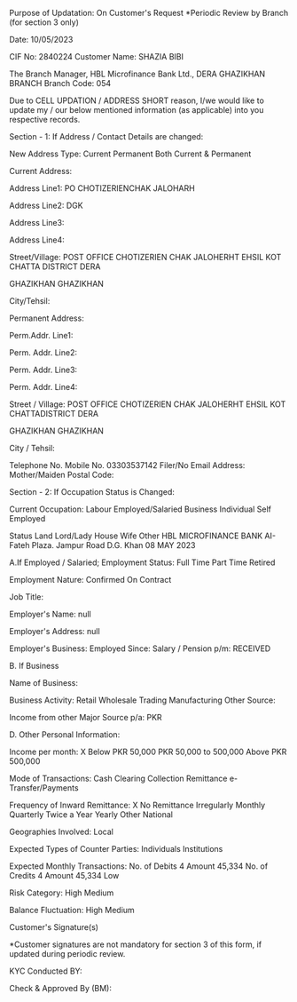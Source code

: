 Purpose of Updatation: On Customer's Request *Periodic Review by Branch (for section 3 only)

Date: 10/05/2023

CIF No: 2840224 Customer Name: SHAZIA BIBI

The Branch Manager, HBL Microfinance Bank Ltd., DERA GHAZIKHAN BRANCH Branch Code: 054

Due to CELL UPDATION / ADDRESS SHORT reason, I/we would like to update my / our below mentioned information (as applicable) into you respective records.

Section - 1: If Address / Contact Details are changed:

New Address Type: Current Permanent Both Current & Permanent

Current Address:

Address Line1: PO CHOTIZERIENCHAK JALOHARH

Address Line2: DGK

Address Line3:

Address Line4:

Street/Village: POST OFFICE CHOTIZERIEN CHAK JALOHERHT EHSIL KOT CHATTA DISTRICT DERA

GHAZIKHAN GHAZIKHAN

City/Tehsil:

Permanent Address:

Perm.Addr. Line1:

Perm. Addr. Line2:

Perm. Addr. Line3:

Perm. Addr. Line4:

Street / Village: POST OFFICE CHOTIZERIEN CHAK JALOHERHT EHSIL KOT CHATTADISTRICT DERA

GHAZIKHAN GHAZIKHAN

City / Tehsil:

Telephone No. Mobile No. 03303537142 Filer/No Email Address: Mother/Maiden Postal Code:

Section - 2: If Occupation Status is Changed:

Current Occupation: Labour Employed/Salaried Business Individual Self Employed

Status Land Lord/Lady House Wife Other HBL MICROFINANCE BANK AI-Fateh Plaza. Jampur Road D.G. Khan 08 MAY 2023

A.If Employed / Salaried; Employment Status: Full Time Part Time Retired

Employment Nature: Confirmed On Contract

Job Title:

Employer's Name: null

Employer's Address: null

Employer's Business: Employed Since: Salary / Pension p/m: RECEIVED

B. If Business

Name of Business:

Business Activity: Retail Wholesale Trading Manufacturing Other Source:

Income from other Major Source p/a: PKR

D. Other Personal Information:

Income per month: X Below PKR 50,000 PKR 50,000 to 500,000 Above PKR 500,000

Mode of Transactions: Cash Clearing Collection Remittance e-Transfer/Payments

Frequency of Inward Remittance:
X No Remittance Irregularly Monthly Quarterly Twice a Year Yearly Other National

Geographies Involved: Local

Expected Types of Counter Parties: Individuals Institutions

Expected Monthly Transactions: No. of Debits 4 Amount 45,334 No. of Credits 4 Amount 45,334 Low

Risk Category: High Medium

Balance Fluctuation: High Medium

Customer's Signature(s)

*Customer signatures are not mandatory for section 3 of this form, if updated during periodic review.

KYC Conducted BY:

Check & Approved By (BM):
